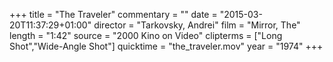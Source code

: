 +++
title = "The Traveler"
commentary = ""
date = "2015-03-20T11:37:29+01:00"
director = "Tarkovsky, Andrei"
film = "Mirror, The"
length = "1:42"
source = "2000 Kino on Video"
clipterms = ["Long Shot","Wide-Angle Shot"]
quicktime = "the_traveler.mov"
year = "1974"
+++